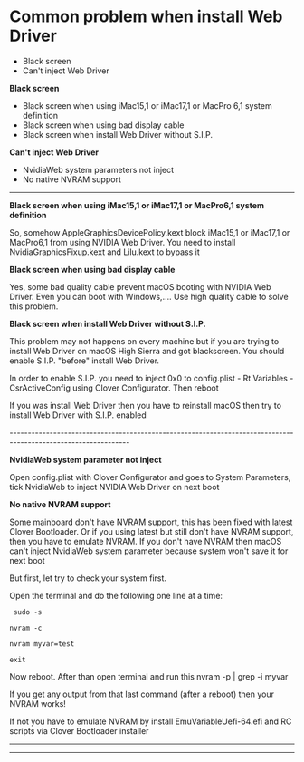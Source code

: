 # Common problem when install Web Driver

- Black screen
- Can't inject Web Driver

**Black screen**

- Black screen when using iMac15,1 or iMac17,1 or MacPro 6,1 system definition
- Black screen when using bad display cable
- Black screen when install Web Driver without S.I.P.

**Can't inject Web Driver**

- NvidiaWeb system parameters not inject
- No native NVRAM support

--------------------------------------------------

**Black screen when using iMac15,1 or iMac17,1 or MacPro6,1 system definition**

So, somehow AppleGraphicsDevicePolicy.kext block iMac15,1 or iMac17,1 or MacPro6,1 from using NVIDIA Web Driver. You need to install NvidiaGraphicsFixup.kext and Lilu.kext to bypass it

**Black screen when using bad display cable**

Yes, some bad quality cable prevent macOS booting with NVIDIA Web Driver. Even you can boot with Windows,.... Use high quality cable to solve this problem.

**Black screen when install Web Driver without S.I.P.**

This problem may not happens on every machine but if you are trying to install Web Driver on macOS High Sierra and got blackscreen. You should enable S.I.P. "before" install Web Driver.

In order to enable S.I.P. you need to inject 0x0 to config.plist - Rt Variables - CsrActiveConfig using Clover Configurator. Then reboot

If you was install Web Driver then you have to reinstall macOS then try to install Web Driver with S.I.P. enabled

\---------------------------------------------------------------------------------------------------------------

**NvidiaWeb system parameter not inject**

Open config.plist with Clover Configurator and goes to System Parameters, tick NvidiaWeb to inject NVIDIA Web Driver on next boot

**No native NVRAM support**

Some mainboard don't have NVRAM support, this has been fixed with latest Clover Bootloader. Or if you using latest but still don't have NVRAM support, then you have to emulate NVRAM. If you don't have NVRAM then macOS can't inject NvidiaWeb system parameter because system won't save it for next boot

But first, let try to check your system first.

Open the terminal and do the following one line at a time:

` sudo -s` 

`nvram -c`

`nvram myvar=test`

`exit`

Now reboot. After than open terminal and run this nvram -p | grep -i myvar

If you get any output from that last command (after a reboot) then your NVRAM works!

If not you have to emulate NVRAM by install EmuVariableUefi-64.efi and RC scripts via Clover Bootloader installer


---------------------------------------------------------------------------------------------------------------
---------------------------------------------------------------------------------------------------------------

